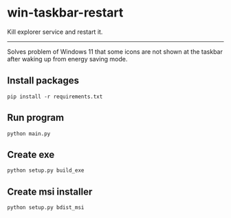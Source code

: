 # win-taskbar-restart
Kill explorer service and restart it.

---

Solves problem of Windows 11 that some icons are not shown at the taskbar after waking up from energy saving mode.


## Install packages
```
pip install -r requirements.txt
```
## Run program
```
python main.py
```
## Create exe
```
python setup.py build_exe
```
## Create msi installer
```
python setup.py bdist_msi
```